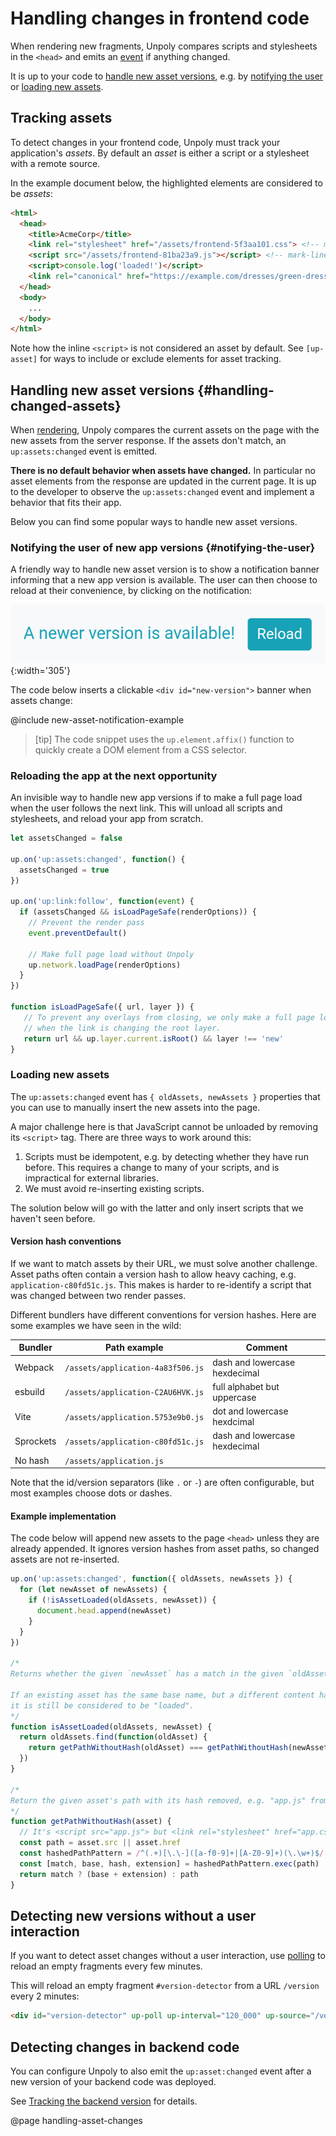 Handling changes in frontend code
=================================

When rendering new fragments, Unpoly compares scripts and stylesheets in the `<head>`
and emits an [event](/up:assets:changed) if anything changed.

It is up to your code to [handle new asset versions](#handling-changed-assets),
e.g. by [notifying the user](#notifying-the-user) or [loading new assets](#loading-new-assets).


## Tracking assets

To detect changes in your frontend code, Unpoly must track your application's *assets*.
By default an *asset* is either a script or a stylesheet with a remote source.

In the example document below, the highlighted elements are considered to be *assets*:

```html
<html>
  <head>
    <title>AcmeCorp</title>
    <link rel="stylesheet" href="/assets/frontend-5f3aa101.css"> <!-- mark-line -->
    <script src="/assets/frontend-81ba23a9.js"></script> <!-- mark-line -->
    <script>console.log('loaded!')</script>
    <link rel="canonical" href="https://example.com/dresses/green-dresses">
  </head>
  <body>
    ...
  </body>
</html>
```

Note how the inline `<script>` is not considered an asset by default.
See `[up-asset]` for ways to include or exclude elements for asset tracking.


## Handling new asset versions {#handling-changed-assets}

When [rendering](/up.render), Unpoly compares the current assets on the page with the new assets
from the server response. If the assets don't match, an `up:assets:changed` event is emitted.

**There is no default behavior when assets have changed.**
In particular no asset elements from the response
are updated in the current page. It is up to the developer to observe the `up:assets:changed` event and
implement a behavior that fits their app. 

Below you can find some popular ways to handle new asset versions.


### Notifying the user of new app versions {#notifying-the-user}

A friendly way to handle new asset version is to show a notification banner informing that a new app version is available.
The user can then choose to reload at their convenience, by clicking on the notification:

![Notification for a new app version](images/assets-changed-notification.png){:width='305'}

The code below inserts a clickable `<div id="new-version">` banner when assets change:

@include new-asset-notification-example

> [tip]
> The code snippet uses the `up.element.affix()` function to quickly create a DOM element from a CSS selector.


### Reloading the app at the next opportunity

An invisible way to handle new app versions if to make a full page load when the user follows
the next link. This will unload all scripts and stylesheets, and reload your app from scratch.

```js
let assetsChanged = false

up.on('up:assets:changed', function() {
  assetsChanged = true
})

up.on('up:link:follow', function(event) {
  if (assetsChanged && isLoadPageSafe(renderOptions)) {
    // Prevent the render pass
    event.preventDefault()

    // Make full page load without Unpoly
    up.network.loadPage(renderOptions)
  }
})

function isLoadPageSafe({ url, layer }) {
   // To prevent any overlays from closing, we only make a full page load
   // when the link is changing the root layer.
   return url && up.layer.current.isRoot() && layer !== 'new'
}
```


### Loading new assets

The `up:assets:changed` event has `{ oldAssets, newAssets }` properties that you can use to manually
insert the new assets into the page.

A major challenge here is that JavaScript cannot be unloaded by removing its `<script>` tag. There are three ways to work around this:

1. Scripts must be idempotent, e.g. by detecting whether they have run before. This requires a change to many of your scripts,
   and is impractical for external libraries.
2. We must avoid re-inserting existing scripts.

The solution below will go with the latter and only insert scripts that we haven't seen before. 

#### Version hash conventions

If we want to match assets by their URL, we must solve another challenge.
Asset paths often contain a version hash to allow heavy caching, e.g. `application-c80fd51c.js`.
This makes is harder to re-identify a script that was changed between two render passes.

Different bundlers have different conventions for version hashes.
Here are some examples we have seen in the wild:

| Bundler    | Path example                      | Comment                       |
|------------|-----------------------------------|-------------------------------|
| Webpack    | `/assets/application-4a83f506.js` | dash and lowercase hexdecimal |
| esbuild    | `/assets/application-C2AU6HVK.js` | full alphabet but uppercase   |
| Vite       | `/assets/application.5753e9b0.js` | dot and lowercase hexdcimal   |
| Sprockets  | `/assets/application-c80fd51c.js` | dash and lowercase hexdecimal |
| No hash    | `/assets/application.js`          |                               |

Note that the id/version separators (like `.` or `-`) are often configurable, but
most examples choose dots or dashes.


#### Example implementation

The code below will append new assets to the page `<head>` unless they are already appended.
It ignores version hashes from asset paths, so changed assets are not re-inserted.


```js
up.on('up:assets:changed', function({ oldAssets, newAssets }) {
  for (let newAsset of newAssets) {
    if (!isAssetLoaded(oldAssets, newAsset)) {
      document.head.append(newAsset)
    }
  }
})

/*
Returns whether the given `newAsset` has a match in the given `oldAssets` array.

If an existing asset has the same base name, but a different content hash,
it is still be considered to be "loaded".
*/
function isAssetLoaded(oldAssets, newAsset) {
  return oldAssets.find(function(oldAsset) {
    return getPathWithoutHash(oldAsset) === getPathWithoutHash(newAsset)
  })
}

/*
Return the given asset's path with its hash removed, e.g. "app.js" from "app.344af1ca.js".
*/
function getPathWithoutHash(asset) {
  // It's <script src="app.js"> but <link rel="stylesheet" href="app.css">
  const path = asset.src || asset.href
  const hashedPathPattern = /^(.+)[\.\-]([a-f0-9]+|[A-Z0-9]+)(\.\w+)$/
  const [match, base, hash, extension] = hashedPathPattern.exec(path)
  return match ? (base + extension) : path
}
```

## Detecting new versions without a user interaction

If you want to detect asset changes without a user interaction, use [polling](/up-poll)
to reload an empty fragments every few minutes.

This will reload an empty fragment `#version-detector` from a URL `/version` every 2 minutes:

```html
<div id="version-detector" up-poll up-interval="120_000" up-source="/version"></div>
```

## Detecting changes in backend code

You can configure Unpoly to also emit the `up:asset:changed` event after a new version of your backend code was deployed.

See [Tracking the backend version](/up-asset#tracking-backend-versions) for details.


@page handling-asset-changes

